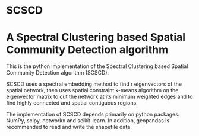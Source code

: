 # SCSCD
A Spectral Clustering based Spatial Community Detection algorithm
===========
This is the python implementation of the Spectral Clustering based Spatial Community Detection algorithm (SCSCD).

SCSCD uses a spectral embedding method to find r eigenvectors of the spatial network, then uses spatial constraint k-means algorithm on the eigenvector matrix to cut the network at its minimum weighted edges and to find highly connected and spatial contiguous regions.

The implementation of SCSCD depends primarily on python packages: NumPy, scipy, networkx and scikit-learn. In addition, geopandas is recommended to read and write the shapefile data.
